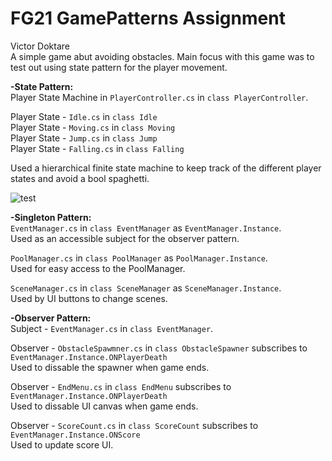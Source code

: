 # FG21 GamePatterns Assignment
Victor Doktare  
A simple game abut avoiding obstacles. Main focus with this game was to test out using state pattern for the player movement.

**-State Pattern:**  
  Player State Machine in `PlayerController.cs` in `class PlayerController`.  
  
   Player State - `Idle.cs` in `class Idle`  
   Player State - `Moving.cs` in `class Moving`  
   Player State - `Jump.cs` in `class Jump`  
   Player State - `Falling.cs` in `class Falling`  
   
 Used a hierarchical finite state machine to keep track of the different player states and avoid a bool spaghetti.  
 
 ![test](https://i.ibb.co/SQzK2dt/FSM-Flowchart.png)  
 
**-Singleton Pattern:**  
  `EventManager.cs` in `class EventManager` as `EventManager.Instance`.  
   Used as an accessible subject for the observer pattern.  
   
  `PoolManager.cs` in `class PoolManager` as `PoolManager.Instance`.  
   Used for easy access to the PoolManager.
   
  `SceneManager.cs` in `class SceneManager` as `SceneManager.Instance`.  
   Used by UI buttons to change scenes.  
   
 **-Observer Pattern:**  
  Subject - `EventManager.cs` in `class EventManager`.  
  
  Observer - `ObstacleSpawmner.cs` in `class ObstacleSpawner` subscribes to `EventManager.Instance.ONPlayerDeath`  
  Used to dissable the spawner when game ends.
  
  Observer - `EndMenu.cs` in `class EndMenu` subscribes to `EventManager.Instance.ONPlayerDeath`  
  Used to dissable UI canvas when game ends.
  
  Observer - `ScoreCount.cs` in `class ScoreCount` subscribes to `EventManager.Instance.ONScore`  
  Used to update score UI.
   
